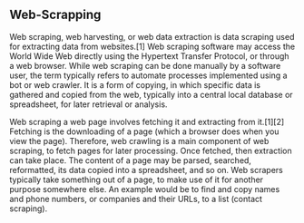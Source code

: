 ## Web-Scrapping
Web scraping, web harvesting, or web data extraction is data scraping used for extracting data from websites.[1] Web scraping software may access the World Wide Web directly using the Hypertext Transfer Protocol, or through a web browser. While web scraping can be done manually by a software user, the term typically refers to automate processes implemented using a bot or web crawler. It is a form of copying, in which specific data is gathered and copied from the web, typically into a central local database or spreadsheet, for later retrieval or analysis.

Web scraping a web page involves fetching it and extracting from it.[1][2] Fetching is the downloading of a page (which a browser does when you view the page). Therefore, web crawling is a main component of web scraping, to fetch pages for later processing. Once fetched, then extraction can take place. The content of a page may be parsed, searched, reformatted, its data copied into a spreadsheet, and so on. Web scrapers typically take something out of a page, to make use of it for another purpose somewhere else. An example would be to find and copy names and phone numbers, or companies and their URLs, to a list (contact scraping).

